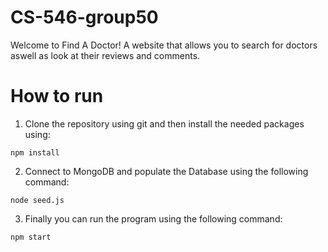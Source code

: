# CS-546-group50
Welcome to Find A Doctor! A website that allows you to search for doctors aswell as look at their reviews and comments.

# How to run
1. Clone the repository using git and then install the needed packages using:
```
npm install
```
2. Connect to MongoDB and populate the Database using the following command:
```
node seed.js
```
3. Finally you can run the program using the following command:
```
npm start
```
